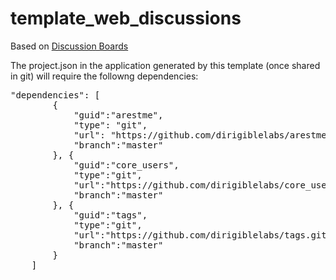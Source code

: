 # template_web_discussions

Based on [Discussion Boards](https://github.com/dirigiblelabs/discussion_boards)

The project.json in the application generated by this template (once shared in git) will require the followng dependencies:

<pre>
"dependencies": [
        {
            "guid":"arestme",
            "type": "git",
            "url": "https://github.com/dirigiblelabs/arestme.git",
            "branch":"master"
    	}, {
    	    "guid":"core_users",
	        "type":"git",
	        "url":"https://github.com/dirigiblelabs/core_users.git",
	        "branch":"master"
    	}, {
    	    "guid":"tags",
	        "type":"git",
	        "url":"https://github.com/dirigiblelabs/tags.git",
	        "branch":"master"
    	}
	]
</pre>
